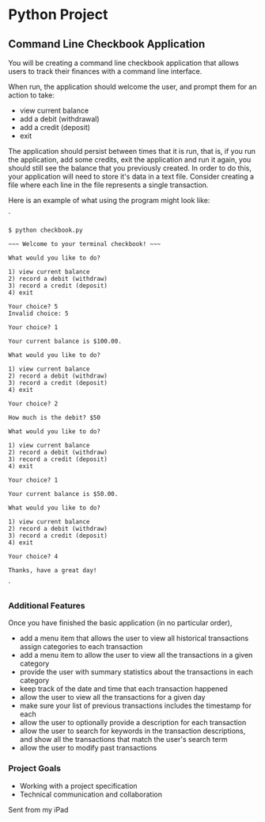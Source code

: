 # Python Project
## Command Line Checkbook Application

You will be creating a command line checkbook application that allows users to track their finances with a command line interface.

When run, the application should welcome the user, and prompt them for an action to take:

- view current balance
- add a debit (withdrawal)
- add a credit (deposit)
- exit

The application should persist between times that it is run, that is, if you run the application, add some credits, exit the application and run it again, you should still see the balance that you previously created. In order to do this, your application will need to store it's data in a text file. Consider creating a file where each line in the file represents a single transaction.

Here is an example of what using the program might look like:

`

    $ python checkbook.py

    ~~~ Welcome to your terminal checkbook! ~~~

    What would you like to do?

    1) view current balance
    2) record a debit (withdraw)
    3) record a credit (deposit)
    4) exit

    Your choice? 5
    Invalid choice: 5

    Your choice? 1

    Your current balance is $100.00.

    What would you like to do?

    1) view current balance
    2) record a debit (withdraw)
    3) record a credit (deposit)
    4) exit

    Your choice? 2

    How much is the debit? $50

    What would you like to do?

    1) view current balance
    2) record a debit (withdraw)
    3) record a credit (deposit)
    4) exit

    Your choice? 1

    Your current balance is $50.00.

    What would you like to do?

    1) view current balance
    2) record a debit (withdraw)
    3) record a credit (deposit)
    4) exit

    Your choice? 4

    Thanks, have a great day!
`

### Additional Features
Once you have finished the basic application (in no particular order),

- add a menu item that allows the user to view all historical transactions
assign categories to each transaction
- add a menu item to allow the user to view all the transactions in a given category
- provide the user with summary statistics about the transactions in each category
- keep track of the date and time that each transaction happened
- allow the user to view all the transactions for a given day
- make sure your list of previous transactions includes the timestamp for each
- allow the user to optionally provide a description for each transaction
- allow the user to search for keywords in the transaction descriptions, and show all the transactions that match the user's search term
- allow the user to modify past transactions
### Project Goals
- Working with a project specification
- Technical communication and collaboration

Sent from my iPad